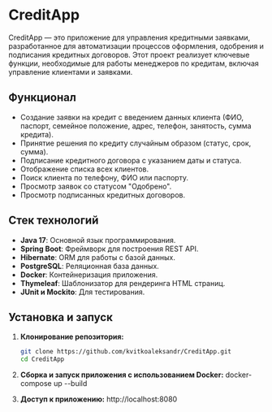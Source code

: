 # CreditApp

CreditApp — это приложение для управления кредитными заявками, разработанное для автоматизации процессов оформления, одобрения и подписания кредитных договоров. Этот проект реализует ключевые функции, необходимые для работы менеджеров по кредитам, включая управление клиентами и заявками.

## Функционал

- Создание заявки на кредит с введением данных клиента (ФИО, паспорт, семейное положение, адрес, телефон, занятость, сумма кредита).
- Принятие решения по кредиту случайным образом (статус, срок, сумма).
- Подписание кредитного договора с указанием даты и статуса.
- Отображение списка всех клиентов.
- Поиск клиента по телефону, ФИО или паспорту.
- Просмотр заявок со статусом "Одобрено".
- Просмотр подписанных кредитных договоров.

## Стек технологий

- **Java 17**: Основной язык программирования.
- **Spring Boot**: Фреймворк для построения REST API.
- **Hibernate**: ORM для работы с базой данных.
- **PostgreSQL**: Реляционная база данных.
- **Docker**: Контейнеризация приложения.
- **Thymeleaf**: Шаблонизатор для рендеринга HTML страниц.
- **JUnit и Mockito**: Для тестирования.

## Установка и запуск

1. **Клонирование репозитория:**
   ```bash
   git clone https://github.com/kvitkoaleksandr/CreditApp.git
   cd CreditApp

2. **Сборка и запуск приложения с использованием Docker:**
   docker-compose up --build

3. **Доступ к приложению:**
   http://localhost:8080